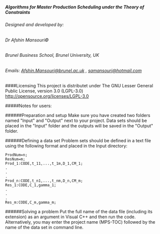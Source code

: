 ##### Algorithms for Master Production Scheduling under the Theory of Constraints

######			Designed and developed by:
######   Dr Afshin Mansouri© 
######	  Brunel Business School, Brunel University, UK
######	  Emails: Afshin.Mansouri@brunel.ac.uk , samansouri@hotmail.com

####Licensing
This project is distributet under The GNU Lesser General Public License, version 3.0 (LGPL-3.0) http://opensource.org/licenses/LGPL-3.0

#####Notes for users: 

######Preparation and setup
Make sure you have created two folders named "Input" and "Output" next to your project.
Data sets should be placed in the "Input" folder and the outputs will be saved in the "Output" folder.

######Defining a data set
Problem sets should be defined in a text file using the following format and placed in the Input directory:

```
ProdNum=n;
ResNum=m;
Prod_1:CODE,t_11,...,t_1m,D_1,CM_1;
.
.
.
Prod_n:CODE,t_n1,...,t_nm,D_n,CM_m;
Res_1:CODE,C_1,gamma_1;
.
.
.
Res_m:CODE,C_m,gamma_m;
```

######Solving a problem
Put the full name of the data file (including its extension) as an argument in Visual C++ and then run the code. 
Alternatively, you may enter the project name (MPS-TOC) followed by the name of the data set in command line.
 

